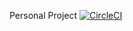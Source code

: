 Personal Project [![CircleCI](https://circleci.com/gh/wrasdf/self-learning/tree/master.svg?style=svg)](https://circleci.com/gh/wrasdf/self-learning/tree/master)
